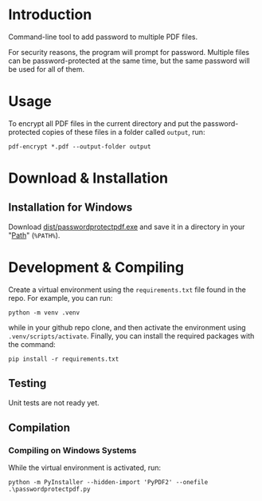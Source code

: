 # Introduction

Command-line tool to add password to multiple PDF files.

For security reasons, the program will prompt for password. Multiple
files can be password-protected at the same time, but the same password
will be used for all of them.

# Usage

To encrypt all PDF files in the current directory and put the
password-protected copies of these files in a folder called `output`, run:

```
pdf-encrypt *.pdf --output-folder output
```

# Download & Installation

## Installation for Windows

Download [dist/passwordprotectpdf.exe](dist/passwordprotectpdf.exe)
and save it in a directory in your "[Path](https://en.wikipedia.org/wiki/PATH_(variable))" (`%PATH%`).

# Development & Compiling

Create a virtual environment using the `requirements.txt` file found in
the repo. For example, you can run:
```
python -m venv .venv
```

while in your github repo clone, and then activate the environment using `.venv/scripts/activate`. Finally, you can install the required packages
with the command:
```
pip install -r requirements.txt
```

## Testing

Unit tests are not ready yet.

## Compilation

### Compiling on Windows Systems

While the virtual environment is activated, run:
```
python -m PyInstaller --hidden-import 'PyPDF2' --onefile .\passwordprotectpdf.py
```
